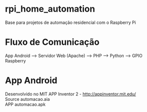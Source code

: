 # rpi_home_automation
Base para projetos de automação residencial com o Raspberry Pi
# Fluxo de Comunicação
App Android --> Servidor Web (Apache) --> PHP --> Python --> GPIO Raspberry
# App Android

Desenvolvido no MIT APP Inventor 2 - http://appinventor.mit.edu/</br>
Source automacao.aia </br>
APP automacao.apk</br>
